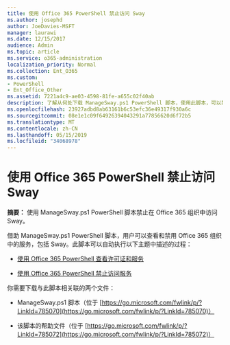 ```yaml
---
title: 使用 Office 365 PowerShell 禁止访问 Sway
ms.author: josephd
author: JoeDavies-MSFT
manager: laurawi
ms.date: 12/15/2017
audience: Admin
ms.topic: article
ms.service: o365-administration
localization_priority: Normal
ms.collection: Ent_O365
ms.custom:
- PowerShell
- Ent_Office_Other
ms.assetid: 7221a4c9-ae03-4598-81fe-a655c02f40ab
description: 了解从何处下载 ManageSway.ps1 PowerShell 脚本，使用此脚本，可以禁用对 Office 365 组织中的 Sway 的访问。
ms.openlocfilehash: 23927adbd8ab63161b6c53efc36e49317f930a6c
ms.sourcegitcommit: 08e1e1c09f64926394043291a77856620d6f72b5
ms.translationtype: MT
ms.contentlocale: zh-CN
ms.lasthandoff: 05/15/2019
ms.locfileid: "34068978"
---
```

# <a name="disable-access-to-sway-with-office-365-powershell"></a>使用 Office 365 PowerShell 禁止访问 Sway

**摘要：** 使用 ManageSway.ps1 PowerShell 脚本禁止在 Office 365 组织中访问 Sway。
  
借助 ManageSway.ps1 PowerShell 脚本，用户可以查看和禁用 Office 365 组织中的服务，包括 Sway。此脚本可以自动执行以下主题中描述的过程：
  
- [使用 Office 365 PowerShell 查看许可证和服务](view-licenses-and-services-with-office-365-powershell.md)
    
- [使用 Office 365 PowerShell 禁止访问服务](disable-access-to-services-with-office-365-powershell.md)
    
你需要下载与此脚本相关联的两个文件：
  
- ManageSway.ps1 脚本（位于 [https://go.microsoft.com/fwlink/p/?LinkId=785070](https://go.microsoft.com/fwlink/p/?LinkId=785070)）
    
- 该脚本的帮助文件（位于 [https://go.microsoft.com/fwlink/p/?LinkId=785072](https://go.microsoft.com/fwlink/p/?LinkId=785072)）
    

